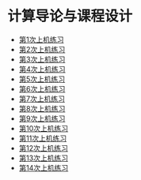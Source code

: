 # 计算导论与课程设计

* [第1次上机练习]()
* [第2次上机练习]()
* [第3次上机练习]()
* [第4次上机练习]()
* [第5次上机练习]()
* [第6次上机练习]()
* [第7次上机练习]()
* [第8次上机练习]()
* [第9次上机练习]()
* [第10次上机练习]()
* [第11次上机练习]()
* [第12次上机练习](9)
* [第13次上机练习]()
* [第14次上机练习]()